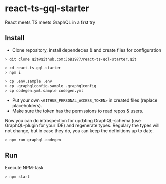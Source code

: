 # react-ts-gql-starter
React meets TS meets GraphQL in a first try

## Install

- Clone repository, install dependecies & and create files for configuration 
```sh
> git clone git@github.com:JoB1977/react-ts-gql-starter.git

> cd react-ts-gql-starter
> npm i

> cp .env.sample .env
> cp .graphqlconfig.sample .graphqlconfig
> cp codegen.yml.sample codegen.yml
```

- Put your own `<GITHUB_PERSONAL_ACCESS_TOKEN>` in created files (replace placeholders).
- Make sure the token has the permissions to read repos & users.

Now you can do introspection for updating GraphQL-schema (use GraphQL-plugin for your IDE) and regenerate types.
Regulary the types will not change, but in case they do, you can keep the definitions up to date. 
```sh
> npm run graphql-codegen
```

## Run

Execute NPM-task 
```sh
> npm start
```
